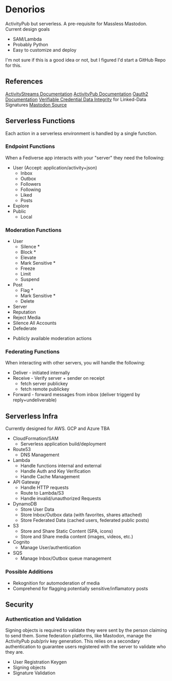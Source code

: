# Denorios
ActivityPub but serverless. A pre-requisite for Massless Mastodon.  
Current design goals 
- SAM/Lambda
- Probably Python
- Easy to customize and deploy

I'm not sure if this is a good idea or not, but I figured I'd start a GitHub Repo for this.
## References
[ActivityStreams Documentation](https://www.w3.org/ns/activitystreams)
[ActivityPub Documentation](https://www.w3.org/TR/activitypub/)
[Oauth2 Documentation](https://oauth.net/2/)
[Verifiable Credential Data Integrity](https://w3c.github.io/vc-data-integrity/) for Linked-Data Signatures
[Mastodon Source](https://github.com/mastodon/mastodon/tree/main)

## Serverless Functions
Each action in a serverless environment is handled by a single function. 

### Endpoint Functions
When a Fediverse app interacts with your "server" they need the following:
- User (Accept: application/activity+json)
  - Inbox 
  - Outbox
  - Followers
  - Following
  - Liked
  - Posts
- Explore
- Public
  - Local

### Moderation Functions
- User
  - Silence *
  - Block *
  - Elevate
  - Mark Sensitive *
  - Freeze
  - Limit
  - Suspend
- Post
  - Flag *
  - Mark Sensitive *
  - Delete
 - Server
  - Reputation
  - Reject Media
  - Silence All Accounts
  - Defederate

* Publicly available moderation actions

### Federating Functions
When interacting with other servers, you will handle the following:
- Deliver - initiated internally
- Receive - Verify server + sender on receipt
  - fetch server publickey 
  - fetch remote publickey 
- Forward - forward messages from inbox (deliver triggerd by reply+undeliverable)

## Serverless Infra
Currently designed for AWS. GCP and Azure TBA
- CloudFormation/SAM
  - Serverless application build/deployment
- Route53 
  - DNS Management
- Lambda 
  - Handle functions internal and external
  - Handle Auth and Key Verification
  - Handle Cache Management
- API Gateway
  - Handle HTTP requests
  - Route to Lambda/S3
  - Handle invalid/unauthorized Requests
- DynamoDB
  - Store User Data
  - Store Inbox/Outbox data (with favorites, shares attached)
  - Store Federated Data (cached users, federated public posts)
- S3
  - Store and Share Static Content (SPA, icons)
  - Store and Share media content (images, videos, etc.)
- Cognito
  - Manage User/authentication
- SQS 
  - Manage Inbox/Outbox queue management 
### Possible Additions
- Rekognition for automoderation of media
- Comprehend for flagging potentially sensitive/inflamatory posts

## Security
### Authentication and Validation
Signing objects is required to validate they were sent by the person claiming to send them.
Some federation platforms, like Mastodon, manage the ActivityPub pub/priv key generation. 
This relies on a secondary authentication to guarantee users registered with the server to validate who they are.

- User Registration Keygen
- Signing objects
- Signature Validation
